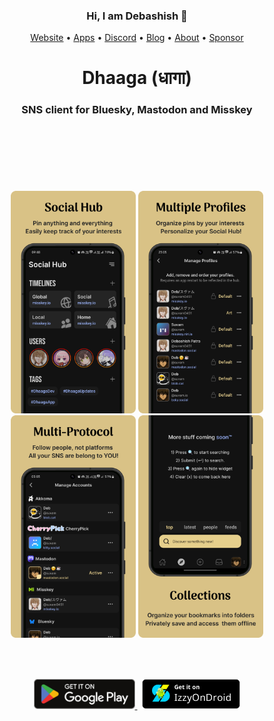 <h3 align="center">Hi, I am Debashish 👋</h3>

<p align="center">
  <a href="https://suvam.io">Website</a> •
  <a href="https://suvam.io">Apps</a> •
  <a href="https://discord.gg/kMp5JA9jwD">Discord</a> •
  <a href="https://suvam.io/blog">Blog</a> •
  <a href="https://suvam.io/about">About</a> •
  <a href="https://suvam.io/sponsor">Sponsor</a>
</p>

<p><h1 align="center">Dhaaga (धागा)</h1></p>
<p>
  <h3 align="center">SNS client for Bluesky, Mastodon and Misskey</h3>
</p>

<div style="margin-top: 120px" align="center">
  <img width="200px" src="./showcases/001.png"/>
  <img width="200px" src="./showcases/002.png"/>
  <img width="200px" src="./showcases/003.png"/>
  <img width="200px" src="./showcases/004.png"/>
</div>

&nbsp;

<div align="center" style="margin-top:32px">
  <a href="https://play.google.com/store/apps/details?id=io.suvam.dhaaga" target="_blank">    
    <img src="./.github/badges/google_play.svg" height="48px"/>
  </a>
  &nbsp;
  <a href="https://apt.izzysoft.de/fdroid/index/apk/io.suvam.dhaaga.lite" target="_blank">
    <img src="./.github/badges/izzy_on_droid.png" height="48px"/>
  </a>
</div>
